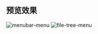 ## 预览效果

![menubar-menu](https://img.alicdn.com/imgextra/i3/O1CN01jOphTE25z1KlATaoV_!!6000000007596-2-tps-1370-843.png)
![file-tree-menu](https://img.alicdn.com/imgextra/i3/O1CN01TRp0gH20HRZCn6W7p_!!6000000006824-2-tps-1370-843.png)
